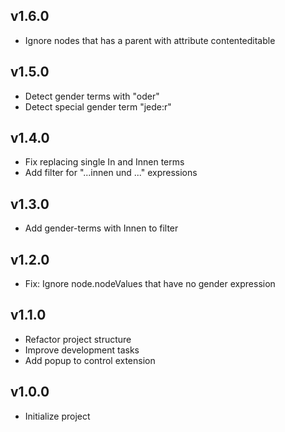 ## v1.6.0
- Ignore nodes that has a parent with attribute contenteditable

## v1.5.0
- Detect gender terms with "oder"
- Detect special gender term "jede:r"

## v1.4.0
- Fix replacing single In and Innen terms
- Add filter for "...innen und ..." expressions

## v1.3.0
- Add gender-terms with Innen to filter

## v1.2.0
- Fix: Ignore node.nodeValues that have no gender expression

## v1.1.0
- Refactor project structure
- Improve development tasks
- Add popup to control extension

## v1.0.0
- Initialize project
